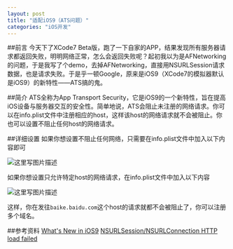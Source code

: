 ```yaml
---
layout: post
title: "适配iOS9（ATS问题）"
categories: "iOS开发"
---
```


##前言
今天下了XCode7 Beta版，跑了一下自家的APP，结果发现所有服务器请求都返回失败，明明网络正常，怎么会返回失败呢？起初我以为是AFNetworking的问题，于是我写了个demo，去掉AFNetworking，直接用NSURLSession请求数据，也是请求失败。于是乎一顿Google，原来是iOS9（XCode7的模拟器默认是iOS9）的新特性——ATS搞的鬼。

##简介
ATS全称为App Transport Security，它是iOS9的一个新特性，旨在提高iOS设备与服务器交互的安全性。简单地说，ATS会阻止未注册的网络请求。你可以在info.plist文件中注册相应的host，这样该host的网络请求就不会被阻止。你也可以设置不阻止任何host的网络请求。

##详细设置
如果你想设置不阻止任何网络，只需要在info.plist文件中加入以下内容即可

![这里写图片描述](http://img.blog.csdn.net/20150619164549061)

如果你想设置只允许特定host的网络请求，在info.plist文件中加入以下内容

![这里写图片描述](http://img.blog.csdn.net/20150619164722416)

这样，你在发往`baike.baidu.com`这个host的请求就都不会被阻止了，你可以注册多个域名。

##参考资料
[What's New in iOS9](https://developer.apple.com/library/prerelease/ios/releasenotes/General/WhatsNewIniOS/Articles/iOS9.html#//apple_ref/doc/uid/TP40016198-DontLinkElementID_13)
[NSURLSession/NSURLConnection HTTP load failed](http://stackoverflow.com/questions/30739473/nsurlsession-nsurlconnection-http-load-failed)
